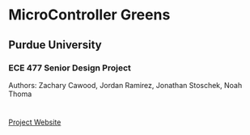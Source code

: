 # MicroController Greens
## Purdue University
### ECE 477 Senior Design Project
Authors: Zachary Cawood, Jordan Ramirez, Jonathan Stoschek, Noah Thoma
#

[Project Website](https://engineering.purdue.edu/477grp11/)